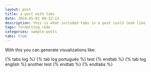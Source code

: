```yaml
---
layout: post
title: a post with tabs
date: 2024-05-01 00:32:13
description: this is what included tabs in a post could look like
tags: formatting code
categories: sample-posts
tabs: true
---
```




With this you can generate visualizations like:

{% tabs log %}
  {% tab log português %}
  test
  {% endtab %}
  {% tab log english %}
  another test
  {% endtab %}
{% endtabs %}